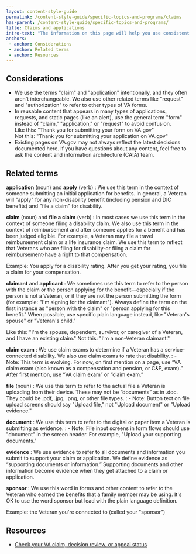 ```yaml
---
layout: content-style-guide
permalink: /content-style-guide/specific-topics-and-programs/claims
has-parent: /content-style-guide/specific-topics-and-programs/
title: Claims and applications
intro-text: "The information on this page will help you use consistent language about claims and applications across communication channels."
anchors:
 - anchor: Considerations
 - anchor: Related terms
 - anchor: Resources
---
```


## Considerations

- We use the terms "claim" and "application" intentionally, and they often aren't interchangeable. We also use other related terms like "request" and "authorization" to refer to other types of VA forms.
- In reusable content that appears in many types of applications, requests, and static pages (like an alert), use the general term "form" instead of "claim," "application," or "request" to avoid confusion.  
Like this: "Thank you for submitting your form on VA.gov"  
Not this: "Thank you for submitting your application on VA.gov"
- Existing pages on VA.gov may not always reflect the latest decisions documented here. If you have questions about any content, feel free to ask the content and information architecture (CAIA) team. 

## Related terms

**application** (noun) and **apply** (verb)
: We use this term in the context of someone submitting an initial application for benefits. In general, a Veteran will "apply" for any non-disability benefit (including pension and DIC benefits) and "file a claim" for disability.

**claim** (noun) and **file a claim** (verb)
: In most cases we use this term in the context of someone filing a disability claim. We also use this term in the context of reimbursement and after someone applies for a benefit and has been judged eligible. For example, a Veteran may file a travel reimbursement claim or a life insurance claim. We use this term to reflect that Veterans who are filing for disability-or filing a claim for reimbursement-have a right to that compensation.

Example: You apply for a disability rating. After you get your rating, you file a claim for your compensation.

**claimant** and **applicant**
: We sometimes use this term to refer to the person with the claim or the person applying for the benefit—especially if the person is not a Veteran, or if they are not the person submitting the form (for example: "I'm signing for the claimant"). Always define the term on the first instance as "person with the claim" or "person applying for this benefit." When possible, use specific plain language instead, like "Veteran's spouse" or "Veteran's child." 

Like this: "I'm the spouse, dependent, survivor, or caregiver of a Veteran, and I have an existing claim."
Not this: "I'm a non-Veteran claimant."

**claim exam**
: We use claim exams to determine if a Veteran has a service-connected disability. We also use claim exams to rate that disability.
: - Note: This term is evolving. For now, on first mention on a page, use “VA claim exam (also known as a compensation and pension, or C&P, exam).” After first mention, use “VA claim exam” or “claim exam.”

**file** (noun)
: We use this term to refer to the actual file a Veteran is uploading from their device. These may not be “documents” as in .doc. They could be .pdf, .jpg, .png, or other file types.
: - Note: Button text on file upload screens should say "Upload file," not "Upload document" or "Upload evidence."

**document**
: We use this term to refer to the digital or paper item a Veteran is submitting as evidence.
: - Note: File input screens in form flows should use "document" in the screen header. For example, "Upload your supporting documents."

**evidence**
: We use evidence to refer to all documents and information you submit to support your claim or application. We define evidence as “supporting documents or information.” Supporting documents and other information become evidence when they get attached to a claim or application.

**sponsor** 
: We use this word in forms and other content to refer to the Veteran who earned the benefits that a family member may be using. It's OK to use the word sponsor but lead with the plain language definition. 

Example: the Veteran you're connected to (called your "sponsor")

## Resources

- [Check your VA claim, decision review, or appeal status](https://www.va.gov/claim-or-appeal-status/)
